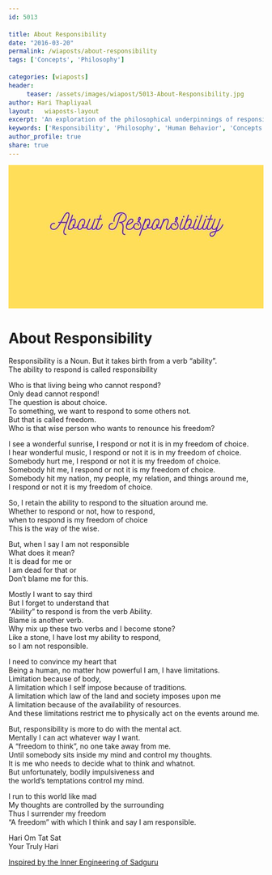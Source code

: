 ```yaml
--- 
id: 5013

title: About Responsibility
date: "2016-03-20"
permalink: /wiaposts/about-responsibility
tags: ['Concepts', 'Philosophy']    

categories: [wiaposts] 
header:
     teaser: /assets/images/wiapost/5013-About-Responsibility.jpg
author: Hari Thapliyaal 
layout:   wiaposts-layout
excerpt: 'An exploration of the philosophical underpinnings of responsibility and its impact on human behavior.' 
keywords: ['Responsibility', 'Philosophy', 'Human Behavior', 'Concepts']
author_profile: true 
share: true 
---
```


![About Responsibility](/assets/images/wiapost/5013-About-Responsibility.jpg)     
   
# About Responsibility      
    
Responsibility is a Noun. But it takes birth from a verb “ability”.     
The ability to respond is called responsibility    
    
Who is that living being who cannot respond?     
Only dead cannot respond!     
The question is about choice.     
To something, we want to respond to some others not.     
But that is called freedom.     
Who is that wise person who wants to renounce his freedom?    
    
I see a wonderful sunrise, I respond or not it is in my freedom of choice.     
I hear wonderful music, I respond or not it is in my freedom of choice.     
Somebody hurt me, I respond or not it is my freedom of choice.     
Somebody hit me, I respond or not it is my freedom of choice.     
Somebody hit my nation, my people, my relation, and things around me,     
I respond or not it is my freedom of choice.    
    
So, I retain the ability to respond to the situation around me.     
Whether to respond or not, how to respond,     
when to respond is my freedom of choice     
This is the way of the wise.    
    
But, when I say I am not responsible     
What does it mean?     
It is dead for me or     
I am dead for that or     
Don’t blame me for this.    
    
Mostly I want to say third     
But I forget to understand that     
“Ability” to respond is from the verb Ability.     
Blame is another verb.     
Why mix up these two verbs and I become stone?     
Like a stone, I have lost my ability to respond,     
so I am not responsible.    
    
I need to convince my heart that     
Being a human, no matter how powerful I am, I have limitations.     
Limitation because of body,     
A limitation which I self impose because of traditions.     
A limitation which law of the land and society imposes upon me     
A limitation because of the availability of resources.     
And these limitations restrict me to physically act on the events around me.    
    
But, responsibility is more to do with the mental act.     
Mentally I can act whatever way I want.     
A “freedom to think”, no one take away from me.     
Until somebody sits inside my mind and control my thoughts.     
It is me who needs to decide what to think and whatnot.     
But unfortunately, bodily impulsiveness and     
the world’s temptations control my mind.    
    
I run to this world like mad     
My thoughts are controlled by the surrounding     
Thus I surrender my freedom     
“A freedom” with which I think and say I am responsible.    
    
Hari Om Tat Sat     
Your Truly Hari    
    
[Inspired by the Inner Engineering of Sadguru](https://www.innerengineering.com/)    
